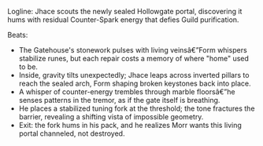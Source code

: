 ﻿---
series: 1
novella: 4
file: S1N4_CH01
type: chapter
pov: Jhace
setting: The Hollowgate Gatehouse
word_target_min: 1201
word_target_max: 2299
status: outline
---
Logline: Jhace scouts the newly sealed Hollowgate portal, discovering it hums with residual Counter-Spark energy that defies Guild purification.

Beats:
- The Gatehouse's stonework pulses with living veinsâ€”Form whispers stabilize runes, but each repair costs a memory of where "home" used to be.
- Inside, gravity tilts unexpectedly; Jhace leaps across inverted pillars to reach the sealed arch, Form shaping broken keystones back into place.
- A whisper of counter-energy trembles through marble floorsâ€”he senses patterns in the tremor, as if the gate itself is breathing.
- He places a stabilized tuning fork at the threshold; the tone fractures the barrier, revealing a shifting vista of impossible geometry.
- Exit: the fork hums in his pack, and he realizes Morr wants this living portal channeled, not destroyed.